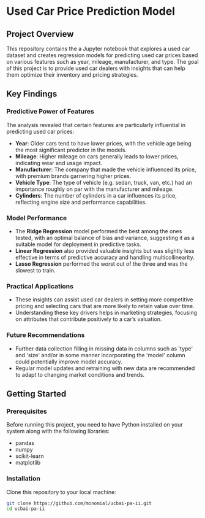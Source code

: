 # Used Car Price Prediction Model

## Project Overview
This repository contains the a Jupyter notebook that explores a used car dataset and creates regression models for predicting used car prices based on various features such as year, mileage, manufacturer, and type. The goal of this project is to provide used car dealers with insights that can help them optimize their inventory and pricing strategies.

## Key Findings

### Predictive Power of Features
The analysis revealed that certain features are particularly influential in predicting used car prices:
- **Year**: Older cars tend to have lower prices, with the vehicle age being the most significant predictor in the models.
- **Mileage**: Higher mileage on cars generally leads to lower prices, indicating wear and usage impact.
- **Manufacturer**: The company that made the vehicle influenced its price, with premium brands garnering higher prices.
- **Vehicle Type**: The type of vehicle (e.g. sedan, truck, van, etc.) had an importance roughly on par with the manufacturer and mileage.
- **Cylinders**: The number of cylinders in a car influences its price, reflecting engine size and performance capabilities.

### Model Performance
- The **Ridge Regression** model performed the best among the ones tested, with an optimal balance of bias and variance, suggesting it as a suitable model for deployment in predictive tasks.
- **Linear Regression** also provided valuable insights but was slightly less effective in terms of predictive accuracy and handling multicollinearity.
- **Lasso Regression** performed the worst out of the three and was the slowest to train.

### Practical Applications
- These insights can assist used car dealers in setting more competitive pricing and selecting cars that are more likely to retain value over time.
- Understanding these key drivers helps in marketing strategies, focusing on attributes that contribute positively to a car’s valuation.

### Future Recommendations
- Further data collection filling in missing data in columns such as 'type' and 'size' and/or in some manner incorporating the 'model' column could potentially improve model accuracy.
- Regular model updates and retraining with new data are recommended to adapt to changing market conditions and trends.


## Getting Started

### Prerequisites
Before running this project, you need to have Python installed on your system along with the following libraries:
- pandas
- numpy
- scikit-learn
- matplotlib

### Installation
Clone this repository to your local machine:
```bash
git clone https://github.com/monomial/ucbai-pa-ii.git
cd ucbai-pa-ii
```
